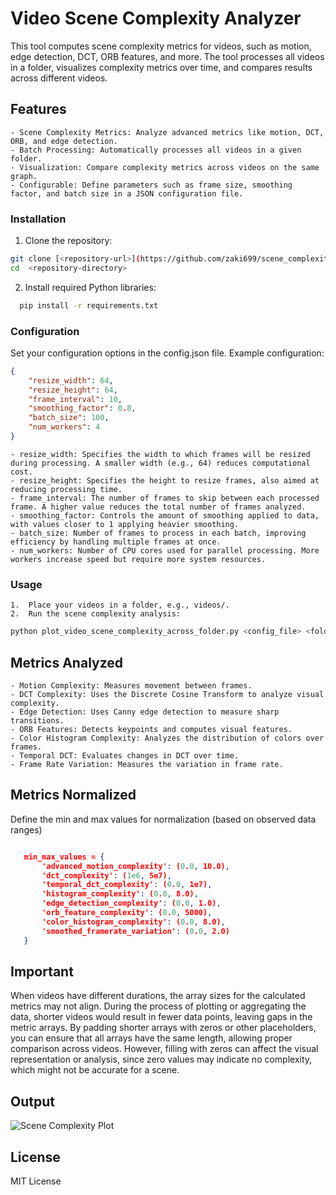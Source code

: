 # Video Scene Complexity Analyzer

This tool computes scene complexity metrics for videos, such as motion, edge detection, DCT, ORB features, and more. The tool processes all videos in a folder, visualizes complexity metrics over time, and compares results across different videos.

## Features

	- Scene Complexity Metrics: Analyze advanced metrics like motion, DCT, ORB, and edge detection.
	- Batch Processing: Automatically processes all videos in a given folder.
	- Visualization: Compare complexity metrics across videos on the same graph.
	- Configurable: Define parameters such as frame size, smoothing factor, and batch size in a JSON configuration file.


### Installation
1.	Clone the repository:
  ```bash
  git clone [<repository-url>](https://github.com/zaki699/scene_complexity)
  cd  <repository-directory>
  ```

2.	Install required Python libraries:
  ```bash
    pip install -r requirements.txt
  ```

### Configuration

Set your configuration options in the config.json file. Example configuration:

```json
{
    "resize_width": 64,
    "resize_height": 64,
    "frame_interval": 10,
    "smoothing_factor": 0.8,
    "batch_size": 100,
    "num_workers": 4
}
```

	- resize_width: Specifies the width to which frames will be resized during processing. A smaller width (e.g., 64) reduces computational cost.
	- resize_height: Specifies the height to resize frames, also aimed at reducing processing time.
	- frame_interval: The number of frames to skip between each processed frame. A higher value reduces the total number of frames analyzed.
	- smoothing_factor: Controls the amount of smoothing applied to data, with values closer to 1 applying heavier smoothing.
	- batch_size: Number of frames to process in each batch, improving efficiency by handling multiple frames at once.
	- num_workers: Number of CPU cores used for parallel processing. More workers increase speed but require more system resources.

### Usage

	1.	Place your videos in a folder, e.g., videos/.
	2.	Run the scene complexity analysis:

 ```bash
python plot_video_scene_complexity_across_folder.py <config_file> <folder_path>
```

## Metrics Analyzed

	- Motion Complexity: Measures movement between frames.
	- DCT Complexity: Uses the Discrete Cosine Transform to analyze visual complexity.
	- Edge Detection: Uses Canny edge detection to measure sharp transitions.
	- ORB Features: Detects keypoints and computes visual features.
	- Color Histogram Complexity: Analyzes the distribution of colors over frames.
	- Temporal DCT: Evaluates changes in DCT over time.
	- Frame Rate Variation: Measures the variation in frame rate.

 ## Metrics Normalized 
 Define the min and max values for normalization (based on observed data ranges) 
 
 ```json

    min_max_values = {
        'advanced_motion_complexity': (0.0, 10.0),
        'dct_complexity': (1e6, 5e7),
        'temporal_dct_complexity': (0.0, 1e7),
        'histogram_complexity': (0.0, 8.0),
        'edge_detection_complexity': (0.0, 1.0),
        'orb_feature_complexity': (0.0, 5000),
        'color_histogram_complexity': (0.0, 8.0),
        'smoothed_framerate_variation': (0.0, 2.0)
    }
```

## Important
When videos have different durations, the array sizes for the calculated metrics may not align. During the process of plotting or aggregating the data, shorter videos would result in fewer data points, leaving gaps in the metric arrays. By padding shorter arrays with zeros or other placeholders, you can ensure that all arrays have the same length, allowing proper comparison across videos. However, filling with zeros can affect the visual representation or analysis, since zero values may indicate no complexity, which might not be accurate for a scene.

## Output
![Scene Complexity Plot](./demo1.png)

## License

MIT License
